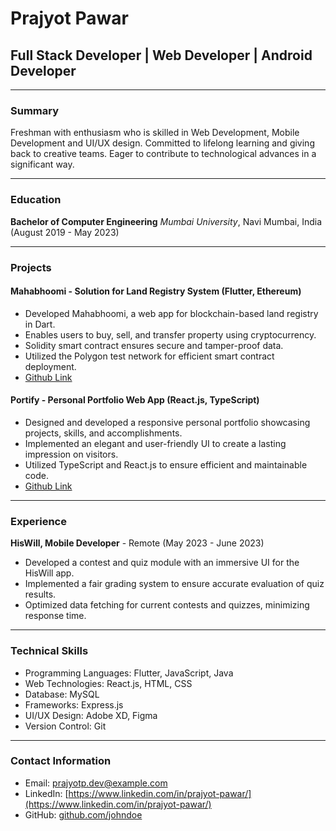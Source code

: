 # Prajyot Pawar
## Full Stack Developer | Web Developer | Android Developer

---
### Summary
Freshman with enthusiasm who is skilled in Web Development, Mobile Development and UI/UX design. Committed to lifelong learning and giving back to creative teams. Eager to contribute to technological advances in a significant way.

---
### Education
**Bachelor of Computer Engineering** 
*Mumbai University*, Navi Mumbai, India 
(August 2019 - May 2023)

---
### Projects

#### Mahabhoomi - Solution for Land Registry System  (Flutter, Ethereum)
- Developed Mahabhoomi, a web app for blockchain-based land registry in Dart.
- Enables users to buy, sell, and transfer property using cryptocurrency.
- Solidity smart contract ensures secure and tamper-proof data.
- Utilized the Polygon test network for efficient smart contract deployment.
- [Github Link](https://github.com/Prajyot02/Mahabhoomi.git)

#### Portify - Personal Portfolio Web App (React.js, TypeScript)
- Designed and developed a responsive personal portfolio showcasing projects, skills, and accomplishments.
- Implemented an elegant and user-friendly UI to create a lasting impression on visitors.
- Utilized TypeScript and React.js to ensure efficient and maintainable code.
- [Github Link](https://github.com/prajyot-pawar/Portify.git)

---

### Experience
**HisWill, Mobile Developer** - Remote (May 2023 - June 2023)
- Developed a contest and quiz module with an immersive UI for the HisWill app.
- Implemented a fair grading system to ensure accurate evaluation of quiz results.
- Optimized data fetching for current contests and quizzes, minimizing response time.

---
### Technical Skills
- Programming Languages: Flutter, JavaScript, Java
- Web Technologies: React.js, HTML, CSS
- Database: MySQL
- Frameworks: Express.js
- UI/UX Design: Adobe XD, Figma
- Version Control: Git

---
### Contact Information
- Email: prajyotp.dev@example.com
- LinkedIn: [https://www.linkedin.com/in/prajyot-pawar/](https://www.linkedin.com/in/prajyot-pawar/)
- GitHub: [github.com/johndoe](https://github.com/johndoe)




